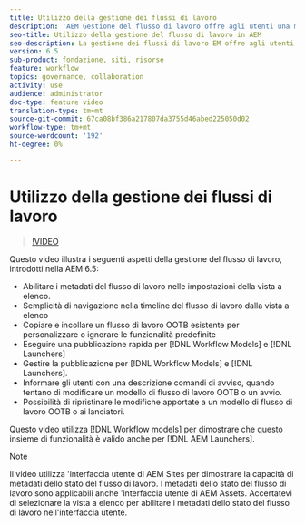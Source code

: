 ```yaml
---
title: Utilizzo della gestione dei flussi di lavoro
description: 'AEM Gestione del flusso di lavoro offre agli utenti una maggiore visibilità sul contenuto del flusso di lavoro e consente una gestione più semplice delle definizioni del modello di workflow. '
seo-title: Utilizzo della gestione del flusso di lavoro in AEM
seo-description: La gestione dei flussi di lavoro EM offre agli utenti una maggiore visibilità sul contenuto del flusso di lavoro e consente una gestione più semplice delle definizioni dei modelli di workflow.
version: 6.5
sub-product: fondazione, siti, risorse
feature: workflow
topics: governance, collaboration
activity: use
audience: administrator
doc-type: feature video
translation-type: tm+mt
source-git-commit: 67ca08bf386a217807da3755d46abed225050d02
workflow-type: tm+mt
source-wordcount: '192'
ht-degree: 0%

---
```



# Utilizzo della gestione dei flussi di lavoro

>[!VIDEO](https://video.tv.adobe.com/v/27848/?quality=12&learn=on)

Questo video illustra i seguenti aspetti della gestione del flusso di lavoro, introdotti nella AEM 6.5:

+ Abilitare i metadati del flusso di lavoro nelle impostazioni della vista a elenco.
+ Semplicità di navigazione nella timeline del flusso di lavoro dalla vista a elenco
+ Copiare e incollare un flusso di lavoro OOTB esistente per personalizzare o ignorare le funzionalità predefinite
+ Eseguire una pubblicazione rapida per [!DNL Workflow Models] e [!DNL Launchers]
+ Gestire la pubblicazione per [!DNL Workflow Models] e [!DNL Launchers].
+ Informare gli utenti con una descrizione comandi di avviso, quando tentano di modificare un modello di flusso di lavoro OOTB o un avvio.
+ Possibilità di ripristinare le modifiche apportate a un modello di flusso di lavoro OOTB o ai lanciatori.

Questo video utilizza [!DNL Workflow models] per dimostrare che questo insieme di funzionalità è valido anche per [!DNL AEM Launchers].


>[!NOTE]
>
> Il video utilizza &#39;interfaccia utente di AEM Sites per dimostrare la capacità di metadati dello stato del flusso di lavoro. I metadati dello stato del flusso di lavoro sono applicabili anche &#39;interfaccia utente di AEM Assets. Accertatevi di selezionare la vista a elenco per abilitare i metadati dello stato del flusso di lavoro nell&#39;interfaccia utente.
